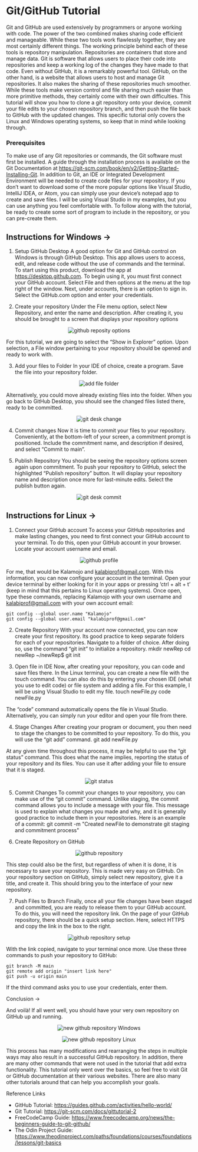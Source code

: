 # Git/GitHub Tutorial

Git and GitHub are used extensively by programmers or anyone working with code. The power of the two combined makes sharing code efficient and manageable. While these two tools work flawlessly together, they are most certainly different things. 
	The working principle behind each of these tools is repository manipulation. Repositories are containers that store and manage data. Git is software that allows users to place their code into repositories and keep a working log of the changes they have made to that code. Even without GitHub, it is a remarkably powerful tool. GitHub, on the other hand, is a website that allows users to host and manage Git repositories. It also makes the sharing of these repositories much smoother.
While these tools make version control and file sharing much easier than more primitive methods, they certainly come with their own difficulties. This tutorial will show you how to clone a git repository onto your device, commit your file edits to your chosen repository branch, and then push the file back to GitHub with the updated changes. This specific tutorial only covers the Linux and Windows operating systems, so keep that in mind while looking through.

### Prerequisites
To make use of any Git repositories or commands, the Git software must first be installed. A guide through the installation process is available on the Git Documentation at https://git-scm.com/book/en/v2/Getting-Started-Installing-Git. 
In addition to Git, an IDE or Integrated Development Environment will be needed to create code files for your repository. If you don’t want to download some of the more popular options like Visual Studio, IntelliJ IDEA, or Atom, you can simply use your device’s notepad app to create and save files. I will be using Visual Studio in my examples, but you can use anything you feel comfortable with. To follow along with the tutorial, be ready to create some sort of program to include in the repository, or you can pre-create them.





## Instructions for Windows					->

1.	Setup GitHub Desktop
A good option for Git and GitHub control on Windows is through GitHub Desktop. This app allows users to access, edit, and release code without the use of commands and the terminal. To start using this product, download the app at https://desktop.github.com. To begin using it, you must first connect your GitHub account. Select File and then options at the menu at the top right of the window. Next, under accounts, there is an option to sign in. Select the GitHub.com option and enter your credentials.


2.	Create your repository
Under the File menu option, select New Repository, and enter the name and description. After creating it, you should be brought to a screen that displays your repository options

<p align="center"><img src="https://user-images.githubusercontent.com/64047609/143937929-8803cc8f-d320-4e03-a7e5-e976f00fd3c8.png" alt="github reposity options"></p>

For this tutorial, we are going to select the “Show in Explorer” option. Upon selection, a File window pertaining to your repository should be opened and ready to work with.


3.	Add your files to Folder
In your IDE of choice, create a program. Save the file into your repository folder.

<p align="center"><img src="https://user-images.githubusercontent.com/64047609/143938171-61bd0e22-d17b-435b-88e1-55e1da215430.png" alt="add file folder"></p>

Alternatively, you could move already existing files into the folder. When you go back to GitHub Desktop, you should see the changed files listed there, ready to be committed. 

<p align="center"><img src="https://user-images.githubusercontent.com/64047609/143938245-37b5985c-31b6-40f9-bb2d-b4bad9895eca.png" alt="git desk change"></p>


4.	Commit changes
Now it is time to commit your files to your repository. Conveniently, at the bottom-left of your screen, a commitment prompt is positioned. Include the commitment name, and description if desired, and select “Commit to main”.


5.	Publish Repository
You should be seeing the repository options screen again upon commitment. To push your repository to GitHub, select the highlighted “Publish repository” button. It will display your repository name and description once more for last-minute edits. Select the publish button again.

<p align="center"><img src="https://user-images.githubusercontent.com/64047609/143938324-ccbb6e72-e528-40a8-b5d9-eff23bf98c97.png" alt="git desk commit"></p>








## Instructions for Linux 						->

1.	Connect your GitHub account
To access your GitHub repositories and make lasting changes, you need to first connect your GitHub account to your terminal. To do this, open your GitHub account in your browser. Locate your account username and email.

<p align="center"><img src="https://user-images.githubusercontent.com/64047609/143938590-52f03efc-07b2-4227-bd7e-2c89c4110d1d.png" alt="github profile"></p>

For me, that would be Kalamojo and kalabiprof@gmail.com. With this information, you can now configure your account in the terminal. Open your device terminal by either looking for it in your apps or pressing ‘ctrl + alt + t’ (keep in mind that this pertains to Linux operating systems). Once open, type these commands, replacing Kalamojo with your own username and kalabiprof@gmail.com with your own account email:

```Shell
git config --global user.name "Kalamojo"
git config --global user.email "kalabiprof@gmail.com"
```

2.	Create Repository 
With your account now connected, you can now create your first repository. Its good practice to keep separate folders for each of your repositories. Navigate to a folder of choice. After doing so, use the command “git init” to initialize a repository.
mkdir newRep
cd newRep
~/newRep$ git init


3.	Open file in IDE
Now, after creating your repository, you can code and save files there. In the Linux terminal, you can create a new file with the touch command. You can also do this by entering your chosen IDE (what you use to edit code) or file system and adding a file. For this example, I will be using Visual Studio to edit my file.
touch newFile.py
code newFile.py

The “code” command automatically opens the file in Visual Studio. Alternatively, you can simply run your editor and open your file from there.


4.	Stage Changes
After creating your program or document, you then need to stage the changes to be committed to your repository. To do this, you will use the “git add” command.
git add newFile.py

At any given time throughout this process, it may be helpful to use the “git status” command. This does what the name implies, reporting the status of your repository and its files. You can use it after adding your file to ensure that it is staged.

<p align="center"><img src="https://user-images.githubusercontent.com/64047609/143938676-b80e2594-dc2d-404b-a1c9-ba9a154de142.png" alt="git status"></p>


5.	Commit Changes
To commit your changes to your repository, you can make use of the “git commit” command. Unlike staging, the commit command allows you to include a message with your file. This message is used to explain what changes you made and why, and it is generally good practice to include them in your repositories. Here is an example of a commit:
git commit -m "Created newFile to demonstrate git staging and commitment process"

6.	Create Repository on GitHub

<p align="center"><img src="https://user-images.githubusercontent.com/64047609/143938726-8f3893bf-66af-4473-a3c7-ef461cc61375.png" alt="github repository"></p>

This step could also be the first, but regardless of when it is done, it is necessary to save your repository. This is made very easy on GitHub. On your repository section on GitHub, simply select new repository, give it a title, and create it. This should bring you to the interface of your new repository.


7.	Push Files to Branch
Finally, once all your file changes have been staged and committed, you are ready to release them to your GitHub account. To do this, you will need the repository link. On the page of your GitHub repository, there should be a quick setup section. Here, select HTTPS and copy the link in the box to the right.

<p align="center"><img src="https://user-images.githubusercontent.com/64047609/143938781-0c909a87-7912-4531-89d7-2b0ab7e70d41.png" alt="github repository setup"></p>

With the link copied, navigate to your terminal once more. Use these three commands to push your repository to GitHub:
```Shell
git branch -M main
git remote add origin "insert link here"
git push -u origin main
```

If the third command asks you to use your credentials, enter them.










 Conclusion						->


And voilà! If all went well, you should have your very own repository on GitHub up and running. 

<p align="center"><img src="https://user-images.githubusercontent.com/64047609/143938859-53b184a6-a6b4-4f86-a5e4-43f5359e9db4.png" alt="new github repository Windows"></p>
<p align="center"><img src="https://user-images.githubusercontent.com/64047609/143938871-17d691ed-7bff-49da-8bce-4244a6508197.png" alt="new github repository Linux"></p>

This process has many modifications and rearranging the steps in multiple ways may also result in a successful GitHub repository. In addition, there are many other commands that were not used in the tutorial that add extra functionality. This tutorial only went over the basics, so feel free to visit Git or GitHub documentation at their various websites. There are also many other tutorials around that can help you accomplish your goals.

Reference Links

-	GitHub Tutorial: https://guides.github.com/activities/hello-world/
-	Git Tutorial: https://git-scm.com/docs/gittutorial-2
-	FreeCodeCamp Guide: https://www.freecodecamp.org/news/the-beginners-guide-to-git-github/
-	The Odin Project Guide: https://www.theodinproject.com/paths/foundations/courses/foundations/lessons/git-basics
